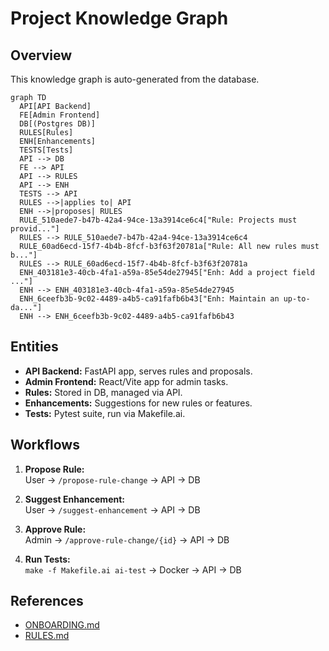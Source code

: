 # Project Knowledge Graph

## Overview

This knowledge graph is auto-generated from the database.

```mermaid
graph TD
  API[API Backend]
  FE[Admin Frontend]
  DB[(Postgres DB)]
  RULES[Rules]
  ENH[Enhancements]
  TESTS[Tests]
  API --> DB
  FE --> API
  API --> RULES
  API --> ENH
  TESTS --> API
  RULES -->|applies to| API
  ENH -->|proposes| RULES
  RULE_510aede7-b47b-42a4-94ce-13a3914ce6c4["Rule: Projects must provid..."]
  RULES --> RULE_510aede7-b47b-42a4-94ce-13a3914ce6c4
  RULE_60ad6ecd-15f7-4b4b-8fcf-b3f63f20781a["Rule: All new rules must b..."]
  RULES --> RULE_60ad6ecd-15f7-4b4b-8fcf-b3f63f20781a
  ENH_403181e3-40cb-4fa1-a59a-85e54de27945["Enh: Add a project field ..."]
  ENH --> ENH_403181e3-40cb-4fa1-a59a-85e54de27945
  ENH_6ceefb3b-9c02-4489-a4b5-ca91fafb6b43["Enh: Maintain an up-to-da..."]
  ENH --> ENH_6ceefb3b-9c02-4489-a4b5-ca91fafb6b43
```

## Entities

- **API Backend:** FastAPI app, serves rules and proposals.
- **Admin Frontend:** React/Vite app for admin tasks.
- **Rules:** Stored in DB, managed via API.
- **Enhancements:** Suggestions for new rules or features.
- **Tests:** Pytest suite, run via Makefile.ai.

## Workflows

1. **Propose Rule:**  
   User → `/propose-rule-change` → API → DB

2. **Suggest Enhancement:**  
   User → `/suggest-enhancement` → API → DB

3. **Approve Rule:**  
   Admin → `/approve-rule-change/{id}` → API → DB

4. **Run Tests:**  
   `make -f Makefile.ai ai-test` → Docker → API → DB

## References

- [ONBOARDING.md](./ONBOARDING.md)
- [RULES.md](./RULES.md)
